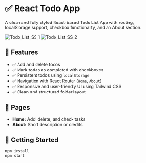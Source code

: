 # ✅ React Todo App

A clean and fully styled React-based Todo List App with routing, localStorage support, checkbox functionality, and an About section.

![Todo_List_SS_1](https://github.com/user-attachments/assets/1d38db07-d06b-42f4-8d7a-0aae2c67bcf9)
![Todo_List_SS_2](https://github.com/user-attachments/assets/9aa3b423-206b-4238-87ba-00e244eeb63b)



## 🔧 Features

- ✅ Add and delete todos
- ✅ Mark todos as completed with checkboxes
- ✅ Persistent todos using `localStorage`
- ✅ Navigation with React Router (`Home`, `About`)
- ✅ Responsive and user-friendly UI using Tailwind CSS
- ✅ Clean and structured folder layout

## 🧭 Pages

- **Home:** Add, delete, and check tasks
- **About:** Short description or credits

## 🚀 Getting Started

```bash
npm install
npm start
